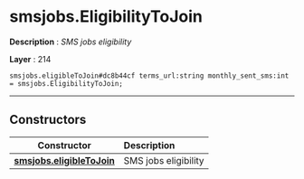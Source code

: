 # smsjobs.EligibilityToJoin

**Description** : *SMS jobs eligibility*

**Layer** : 214

```tl
smsjobs.eligibleToJoin#dc8b44cf terms_url:string monthly_sent_sms:int = smsjobs.EligibilityToJoin;
```

---

## Constructors

| Constructor | Description |
| :---: | :--- |
| [**smsjobs.eligibleToJoin**](constructor/smsjobs.eligibleToJoin) | SMS jobs eligibility |